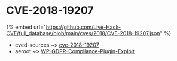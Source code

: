 # CVE-2018-19207
{% embed url="https://github.com/Live-Hack-CVE/full_database/blob/main/cves/2018/CVE-2018-19207.json" %}

* cved-sources ~> [cve-2018-19207](https://www.alice-snow.ru/2018/database/cve-2018-19207/cve-2018-19207-cved-sources)
* aeroot ~> [WP-GDPR-Compliance-Plugin-Exploit](https://www.alice-snow.ru/2018/database/cve-2018-19207/wp-gdpr-compliance-plugin-exploit-aeroot)